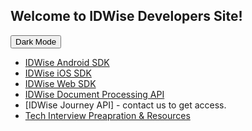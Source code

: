 ## Welcome to IDWise Developers Site!
<button class="btn js-toggle-dark-mode">Dark Mode</button>

<script>
const toggleDarkMode = document.querySelector('.js-toggle-dark-mode');

jtd.addEvent(toggleDarkMode, 'click', function(){
  if (jtd.getTheme() === 'dark') {
    jtd.setTheme('light');
    toggleDarkMode.textContent = 'Dark Mode';
  } else {
    jtd.setTheme('dark');
    toggleDarkMode.textContent = 'Light Mode';
  }
});
</script>


* [IDWise Android SDK](https://developers.idwise.com/idwise-android-sdk-documentation/)
* [IDWise iOS SDK](https://developers.idwise.com/idwise-ios-sdk-documentation/)
* [IDWise Web SDK](https://developers.idwise.com/idwise-web-sdk/)
* [IDWise Document Processing API](http://developers.idwise.com/document-processing-api/)
* [IDWise Journey API] - contact us to get access.
* [Tech Interview Preapration & Resources](http://developers.idwise.com/interview-prep/)

